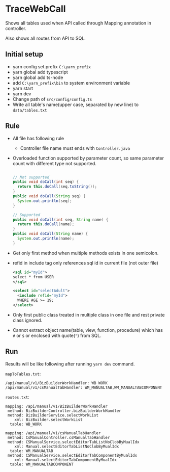 # TraceWebCall

Shows all tables used when API called through Mapping annotation in controller.

Also shows all routes from API to SQL.

## Initial setup

- yarn config set prefix `C:\yarn_prefix`
- yarn global add typescript
- yarn global add ts-node
- add `C:\yarn_prefix\bin` to system environment variable
- yarn start
- yarn dev
- Change path of `src/config/config.ts`
- Write all table's name(upper case, separated by new line) to `data/tables.txt`

## Rule

- All file has following rule
  - Controller file name must ends with `Controller.java`
- Overloaded function supported by parameter count, so same parameter count with different type not supported.

  ```java

  // Not supported
  public void doCall(int seq) {
    return this.doCall(seq.toString());
  }
  public void doCall(String seq) {
    System.out.println(seq);
  }

  // Supported
  public void doCall(int seq, String name) {
    return this.doCall(name);
  }
  public void doCall(String name) {
    System.out.println(name);
  }
  ```

- Get only first method when multiple methods exists in one semicolon.

- refid in include tag only references sql id in current file (not outer file)

  ```xml
  <sql id="myId">
  select * from USER
  </sql>

  <select id="selectAdult">
    <include refid="myId">
    WHERE AGE >= 19;
  </select>
  ```

- Only first public class treated in multiple class in one file and rest private class ignored.

- Cannot extract object name(table, view, function, procedure) which has `#` or `$` or enclosed with quote(`"`) from SQL.

## Run

Results will be like following after running `yarn dev` command.

`mapToTables.txt`:

```text
/api/manual/v1/BizBuilderWorkHandler: WB_WORK
/api/manual/v1/csManualTabHandler: WM_MANUALTAB,WM_MANUALTABCOMPONENT
```

`routes.txt`:

```text
mapping: /api/manual/v1/BizBuilderWorkHandler
 method: BizBuilderController.bizBuilderWorkHandler
 method: BizBuilderService.selectWorkList
    xml: BizBuilder.selectWorkList
  table: WB_WORK

mapping: /api/manual/v1/csManualTabHandler
 method: CsManualController.csManualTabHandler
 method: CSManualService.selectEditorTabListNoClobByMualIdx
    xml: Manual.selectEditorTabListNoClobByMualIdx
  table: WM_MANUALTAB
 method: CSManualService.selectEditorTabComponentByMualIdx
    xml: Manual.selectEditorTabComponentByMualIdx
  table: WM_MANUALTABCOMPONENT
```
